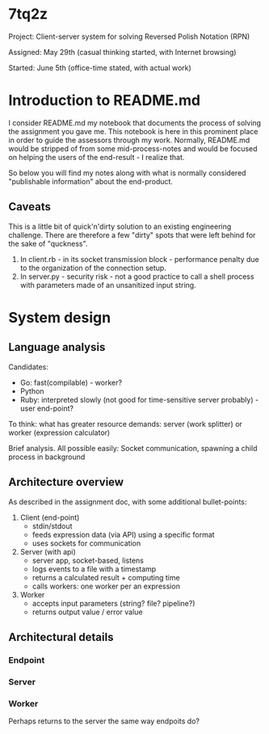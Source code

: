 # 7tq2z

Project: Client-server system for solving Reversed Polish Notation (RPN)

Assigned: May 29th (casual thinking started, with Internet browsing)

Started: June 5th (office-time stated, with actual work)

# Introduction to README.md

I consider README.md my notebook that documents the process of solving the assignment you gave me.  This notebook is here in this prominent place in order to guide the assessors through my work.  Normally, README.md would be stripped of from some mid-process-notes and would be focused on helping the users of the end-result - I realize that.

So below you will find my notes along with what is normally considered "publishable information" about the end-product.

## Caveats

This is a little bit of quick'n'dirty solution to an existing engineering challenge.  There are therefore a few "dirty" spots that were left behind for the sake of "quckness".

1. In client.rb - in its socket transmission block - performance penalty due to the organization of the connection setup.
2. In server.py - security risk - not a good practice to call a shell process with parameters made of an unsanitized input string.

# System design

## Language analysis

Candidates:
* Go: fast(compilable) - worker?
* Python
* Ruby: interpreted slowly (not good for time-sensitive server probably) - user end-point?

To think: what has greater resource demands: server (work splitter) or worker (expression calculator)

Brief analysis. All possible easily: Socket communication, spawning a child process in background

## Architecture overview

As described in the assignment doc, with some additional bullet-points:
1. Client (end-point)
   * stdin/stdout
   * feeds expression data (via API) using a specific format
   * uses sockets for communication
2. Server (with api)
   * server app, socket-based, listens
   * logs events to a file with a timestamp
   * returns a calculated result + computing time
   * calls workers: one worker per an expression
3. Worker
   * accepts input parameters (string? file? pipeline?)
   * returns output value / error value

## Architectural details

### Endpoint

### Server

### Worker

Perhaps returns to the server the same way endpoits do?

